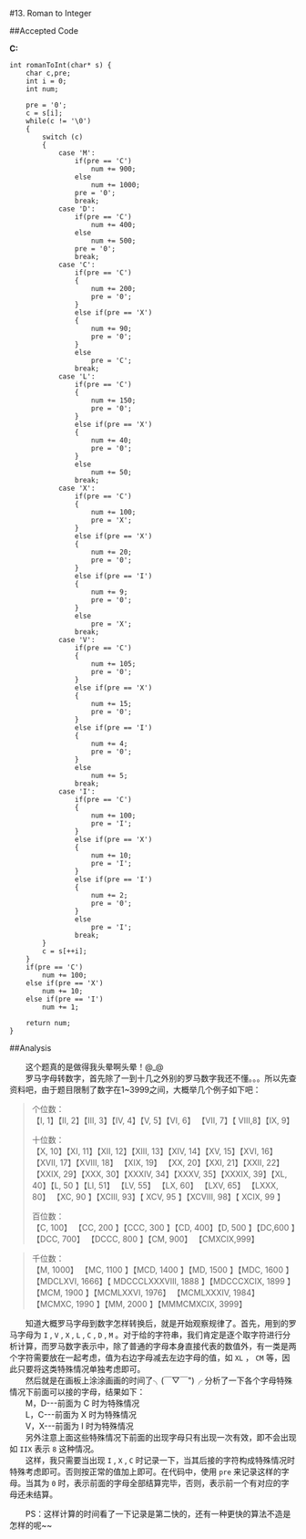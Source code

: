 #13. Roman to Integer

##Accepted Code

**C:**

	int romanToInt(char* s) {
	    char c,pre;
	    int i = 0;
	    int num;
	    
	    pre = '0';
	    c = s[i];
	    while(c != '\0')
	    {
	        switch (c)
	        {
	            case 'M':
	                if(pre == 'C')
	                    num += 900;
	                else
	                    num += 1000;
	                pre = '0';
	                break;
	            case 'D':
	                if(pre == 'C')
	                    num += 400;
	                else
	                    num += 500;
	                pre = '0';
	                break;
	            case 'C':
	                if(pre == 'C')
	                {
	                    num += 200;
	                    pre = '0';
	                }
	                else if(pre == 'X')
	                {
	                    num += 90;
	                    pre = '0';
	                }
	                else
	                    pre = 'C';
	                break;
	            case 'L':
	                if(pre == 'C')
	                {
	                    num += 150;
	                    pre = '0';
	                }
	                else if(pre == 'X')
	                {
	                    num += 40;
	                    pre = '0';
	                }
	                else
	                    num += 50;
	                break;
	            case 'X':
	                if(pre == 'C')
	                {
	                    num += 100;
	                    pre = 'X';
	                }
	                else if(pre == 'X')
	                {
	                    num += 20;
	                    pre = '0';
	                }
	                else if(pre == 'I')
	                {
	                    num += 9;
	                    pre = '0';
	                }
	                else
	                    pre = 'X';
	                break;
	            case 'V':
	                if(pre == 'C')
	                {
	                    num += 105;
	                    pre = '0';
	                }
	                else if(pre == 'X')
	                {
	                    num += 15;
	                    pre = '0';
	                }
	                else if(pre == 'I')
	                {
	                    num += 4;
	                    pre = '0';
	                }
	                else
	                    num += 5;
	                break;
	            case 'I':
	                if(pre == 'C')
	                {
	                    num += 100;
	                    pre = 'I';
	                }
	                else if(pre == 'X')
	                {
	                    num += 10;
	                    pre = 'I';
	                }
	                else if(pre == 'I')
	                {
	                    num += 2;
	                    pre = '0';
	                }
	                else
	                    pre = 'I';
	                break;
	        }
	        c = s[++i];
	    }
	    if(pre == 'C')
	        num += 100;
	    else if(pre == 'X')
	        num += 10;
	    else if(pre == 'I')
	        num += 1;
	    
	    return num;
	}

##Analysis

　　这个题真的是做得我头晕啊头晕！@_@  
　　罗马字母转数字，首先除了一到十几之外别的罗马数字我还不懂。。。所以先查资料吧，由于题目限制了数字在1~3999之间，大概举几个例子如下吧：

>个位数：  
>【I, 1】【II, 2】【III, 3】【IV, 4】【V, 5】【VI, 6】 【VII, 7】【 VIII,8】【IX, 9】
>
>十位数：  
>【X, 10】【XI, 11】【XII, 12】【XIII, 13】【XIV, 14】【XV, 15】【XVI, 16】【XVII, 17】【XVIII, 18】 【XIX, 19】 【XX, 20】【XXI, 21】【XXII, 22】【XXIX, 29】【XXX, 30】【XXXIV, 34】【XXXV, 35】【XXXIX, 39】【XL, 40】【L, 50 】【LI, 51】 【LV, 55】 【LX, 60】 【LXV, 65】 【LXXX, 80】 【XC, 90 】【XCIII, 93】【 XCV, 95 】【XCVIII, 98】【 XCIX, 99 】
>
>百位数：  
【C, 100】 【CC, 200 】【CCC, 300 】【CD, 400】【D, 500 】【DC,600 】【DCC, 700】 【DCCC, 800 】【CM, 900】 【CMXCIX,999】

>千位数：  
【M, 1000】 【MC, 1100 】【MCD, 1400 】【MD, 1500 】【MDC, 1600 】【MDCLXVI, 1666】【 MDCCCLXXXVIII, 1888 】【MDCCCXCIX, 1899 】【MCM, 1900 】【MCMLXXVI, 1976】 【MCMLXXXIV, 1984】 【MCMXC, 1990 】【MM, 2000 】【MMMCMXCIX, 3999】

　　知道大概罗马字母到数字怎样转换后，就是开始观察规律了。首先，用到的罗马字母为 `I` , `V` , `X` , `L` , `C` , `D` , `M` 。对于给的字符串，我们肯定是逐个取字符进行分析计算，而罗马数字表示中，除了普通的字母本身直接代表的数值外，有一类是两个字符需要放在一起考虑，值为右边字母减去左边字母的值，如 `XL` ， `CM` 等，因此只要将这类特殊情况单独考虑即可。  
　　然后就是在画板上涂涂画画的时间了╮(￣▽￣")╭ 分析了一下各个字母特殊情况下前面可以接的字母，结果如下：  
　　M，D---前面为 C 时为特殊情况  
　　L，C---前面为 X 时为特殊情况  
　　V，X---前面为 I 时为特殊情况  
　　另外注意上面这些特殊情况下前面的出现字母只有出现一次有效，即不会出现如 `IIX` 表示 `8` 这种情况。  
　　这样，我只需要当出现 `I` , `X` , `C` 时记录一下，当其后接的字符构成特殊情况时特殊考虑即可。否则按正常的值加上即可。在代码中，使用 `pre` 来记录这样的字母。当其为 `0` 时，表示前面的字母全部结算完毕，否则，表示前一个有对应的字母还未结算。

　　PS：这样计算的时间看了一下记录是第二快的，还有一种更快的算法不造是怎样的呢~~